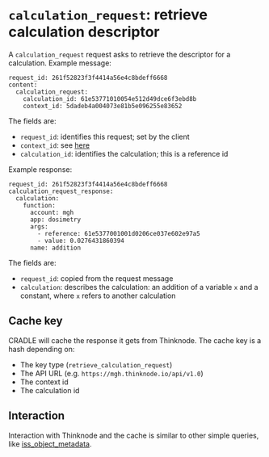 # `calculation_request`: retrieve calculation descriptor
A `calculation_request` request asks to retrieve the descriptor for a calculation.
Example message:

```
request_id: 261f52823f3f4414a56e4c8bdeff6668
content:
  calculation_request:
    calculation_id: 61e53771010054e512d49dce6f3ebd8b
    context_id: 5dadeb4a004073e81b5e096255e83652
```

The fields are:

* `request_id`: identifies this request; set by the client
* `context_id`: see [here](data.md)
* `calculation_id`: identifies the calculation; this is a reference id

Example response:

```
request_id: 261f52823f3f4414a56e4c8bdeff6668
calculation_request_response:
  calculation:
    function:
      account: mgh
      app: dosimetry
      args:
        - reference: 61e5377001001d0206ce037e602e97a5
        - value: 0.0276431860394
      name: addition
```

The fields are:

* `request_id`: copied from the request message
* `calculation`: describes the calculation: an addition of a variable `x` and a constant,
  where `x` refers to another calculation


## Cache key
CRADLE will cache the response it gets from Thinknode.
The cache key is a hash depending on:

* The key type (`retrieve_calculation_request`)
* The API URL (e.g. `https://mgh.thinknode.io/api/v1.0`)
* The context id
* The calculation id

## Interaction
Interaction with Thinknode and the cache is similar to other simple queries, like
[iss_object_metadata](msg_iss_object_metadata.md).
